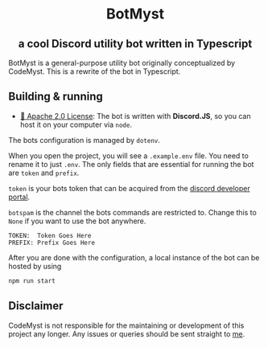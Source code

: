 <h1 align="center" style="position: relative;">
    BotMyst
</h1>
<h2 align="center" style="position: relative;">
    a cool Discord utility bot written in Typescript
</h2>

BotMyst is a general-purpose utility bot originally conceptualized by CodeMyst. This is a rewrite of the bot in Typescript.

## Building & running

- [📝 Apache 2.0 License](https://github.com/BotMyst/BotMystRevival/blob/master/LICENSE):
  The bot is written with **Discord.JS**, so you can host it on your computer via `node`.

The bots configuration is managed by `dotenv`.

When you open the project, you will see a `.example.env` file. You need to rename it to just `.env`. The only fields that are essential for running the bot are `token` and `prefix`.

`token` is your bots token that can be acquired from the [discord developer portal](https://discord.com/developers/applications).

`botspam` is the channel the bots commands are restricted to. Change this to `None` if you want to use the bot anywhere.

```env
TOKEN:  Token Goes Here
PREFIX: Prefix Goes Here
```

After you are done with the configuration, a local instance of the bot can be hosted by using

```bash
npm run start
```

## Disclaimer

CodeMyst is not responsible for the maintaining or development of this project any longer.
Any issues or queries should be sent straight to [me](https://github.com/ibra).
